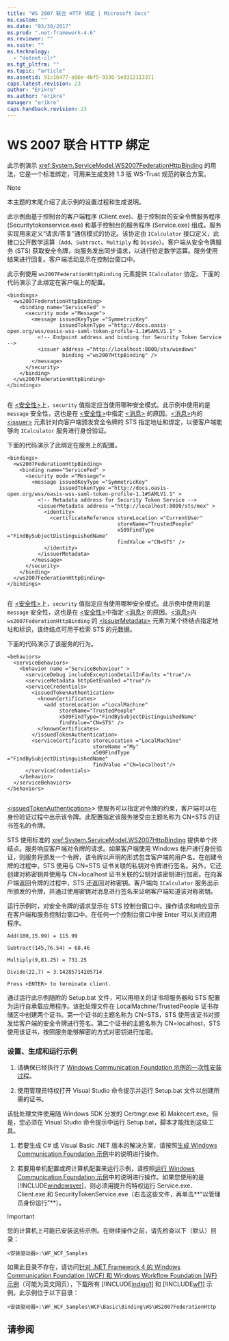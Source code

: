 ```yaml
---
title: "WS 2007 联合 HTTP 绑定 | Microsoft Docs"
ms.custom: ""
ms.date: "03/30/2017"
ms.prod: ".net-framework-4.6"
ms.reviewer: ""
ms.suite: ""
ms.technology: 
  - "dotnet-clr"
ms.tgt_pltfrm: ""
ms.topic: "article"
ms.assetid: 91c1b477-a96e-4bf5-9330-5e9312113371
caps.latest.revision: 23
author: "Erikre"
ms.author: "erikre"
manager: "erikre"
caps.handback.revision: 23
---
```

# WS 2007 联合 HTTP 绑定
此示例演示 <xref:System.ServiceModel.WS2007FederationHttpBinding> 的用法，它是一个标准绑定，可用来生成支持 1.3 版 WS\-Trust 规范的联合方案。  
  
> [!NOTE]
>  本主题的末尾介绍了此示例的设置过程和生成说明。  
  
 此示例由基于控制台的客户端程序 \(Client.exe\)、基于控制台的安全令牌服务程序 \(Securitytokenservice.exe\) 和基于控制台的服务程序 \(Service.exe\) 组成。服务实现用来定义“请求\/答复”通信模式的协定。该协定由 `ICalculator` 接口定义，此接口公开数学运算（`Add`、`Subtract`、`Multiply` 和 `Divide`）。客户端从安全令牌服务 \(STS\) 获取安全令牌，向服务发出同步请求，以进行给定数学运算。服务使用结果进行回复。客户端活动显示在控制台窗口中。  
  
 此示例使用 `ws2007FederationHttpBinding` 元素提供 `ICalculator` 协定。下面的代码演示了此绑定在客户端上的配置。  
  
```  
<bindings>  
  <ws2007FederationHttpBinding>  
    <binding name="ServiceFed" >  
      <security mode ="Message">  
        <message issuedKeyType ="SymmetricKey"  
                 issuedTokenType ="http://docs.oasis-open.org/wss/oasis-wss-saml-token-profile-1.1#SAMLV1.1" >  
          <!-- Endpoint address and binding for Security Token Service -->  
          <issuer address ="http://localhost:8000/sts/windows"   
                  binding ="ws2007HttpBinding" />                
        </message>  
      </security>  
    </binding>  
  </ws2007FederationHttpBinding>  
</bindings>  
  
```  
  
 在 [\<安全性\>](../../../../docs/framework/configure-apps/file-schema/wcf/security-element-of-ws2007federationhttpbinding.md)上，`security` 值指定应当使用哪种安全模式。此示例中使用的是 `message` 安全性，这也是在 [\<安全性\>](../../../../docs/framework/configure-apps/file-schema/wcf/security-element-of-ws2007federationhttpbinding.md)中指定 [\<消息\>](../../../../docs/framework/configure-apps/file-schema/wcf/message-element-of-ws2007federationhttpbinding.md) 的原因。[\<消息\>](../../../../docs/framework/configure-apps/file-schema/wcf/message-element-of-ws2007federationhttpbinding.md)内的 [\<issuer\>](../../../../docs/framework/configure-apps/file-schema/wcf/issuer.md) 元素针对向客户端颁发安全令牌的 STS 指定地址和绑定，以便客户端能够向 `ICalculator` 服务进行身份验证。  
  
 下面的代码演示了此绑定在服务上的配置。  
  
```  
<bindings>  
  <ws2007FederationHttpBinding>  
    <binding name="ServiceFed" >  
      <security mode ="Message">  
        <message issuedKeyType ="SymmetricKey"  
                 issuedTokenType ="http://docs.oasis-open.org/wss/oasis-wss-saml-token-profile-1.1#SAMLV1.1" >  
          <!-- Metadata address for Security Token Service -->  
          <issuerMetadata address ="http://localhost:8000/sts/mex" >  
            <identity>  
              <certificateReference storeLocation ="CurrentUser"   
                                    storeName="TrustedPeople"   
                                    x509FindType ="FindBySubjectDistinguishedName"   
                                    findValue ="CN=STS" />  
            </identity>  
          </issuerMetadata>  
        </message>  
      </security>  
    </binding>  
  </ws2007FederationHttpBinding>  
</bindings>  
  
```  
  
 在 [\<安全性\>](../../../../docs/framework/configure-apps/file-schema/wcf/security-element-of-ws2007federationhttpbinding.md)上，`security` 值指定应当使用哪种安全模式。此示例中使用的是 `message` 安全性，这也是在 [\<安全性\>](../../../../docs/framework/configure-apps/file-schema/wcf/security-element-of-ws2007federationhttpbinding.md)中指定 [\<消息\>](../../../../docs/framework/configure-apps/file-schema/wcf/message-element-of-ws2007federationhttpbinding.md) 的原因。[\<消息\>](../../../../docs/framework/configure-apps/file-schema/wcf/message-element-of-ws2007federationhttpbinding.md)内 `ws2007FederationHttpBinding` 的 [\<issuerMetadata\>](../../../../docs/framework/configure-apps/file-schema/wcf/issuermetadata.md) 元素为某个终结点指定地址和标识，该终结点可用于检索 STS 的元数据。  
  
 下面的代码演示了该服务的行为。  
  
```  
<behaviors>  
  <serviceBehaviors>  
    <behavior name ="ServiceBehaviour" >  
      <serviceDebug includeExceptionDetailInFaults ="true"/>  
      <serviceMetadata httpGetEnabled ="true"/>  
      <serviceCredentials>  
        <issuedTokenAuthentication>  
          <knownCertificates>  
            <add storeLocation ="LocalMachine"  
                 storeName="TrustedPeople"  
                 x509FindType="FindBySubjectDistinguishedName"  
                 findValue="CN=STS" />  
          </knownCertificates>  
        </issuedTokenAuthentication>  
        <serviceCertificate storeLocation ="LocalMachine"  
                            storeName ="My"  
                            x509FindType ="FindBySubjectDistinguishedName"  
                            findValue ="CN=localhost"/>  
      </serviceCredentials>  
    </behavior>  
  </serviceBehaviors>  
</behaviors>  
  
```  
  
 [\<issuedTokenAuthentication\>](../../../../docs/framework/configure-apps/file-schema/wcf/issuedtokenauthentication-of-servicecredentials.md)\> 使服务可以指定对令牌的约束，客户端可以在身份验证过程中出示该令牌。此配置指定该服务接受由主题名称为 CN\=STS 的证书签名的令牌。  
  
 STS 使用标准的 <xref:System.ServiceModel.WS2007HttpBinding> 提供单个终结点。服务响应客户端对令牌的请求。如果客户端使用 Windows 帐户进行身份验证，则服务将颁发一个令牌，该令牌以声明的形式包含客户端的用户名。在创建令牌的过程中，STS 使用与 CN\=STS 证书关联的私钥对令牌进行签名。另外，它还创建对称密钥并使用与 CN\=localhost 证书关联的公钥对该密钥进行加密。在向客户端返回令牌的过程中，STS 还返回对称密钥。客户端向 `ICalculator` 服务出示所颁发的令牌，并通过使用密钥对消息进行签名来证明客户端知道该对称密钥。  
  
 运行示例时，对安全令牌的请求显示在 STS 控制台窗口中。操作请求和响应显示在客户端和服务控制台窗口中。在任何一个控制台窗口中按 Enter 可以关闭应用程序。  
  
 `Add(100,15.99) = 115.99`  
  
 `Subtract(145,76.54) = 68.46`  
  
 `Multiply(9,81.25) = 731.25`  
  
 `Divide(22,7) = 3.14285714285714`  
  
 `Press <ENTER> to terminate client.`  
  
 通过运行此示例随附的 Setup.bat 文件，可以用相关的证书将服务器和 STS 配置为运行自承载应用程序。该批处理文件在 LocalMachine\/TrustedPeople 证书存储区中创建两个证书。第一个证书的主题名称为 CN\=STS，STS 使用该证书对颁发给客户端的安全令牌进行签名。第二个证书的主题名称为 CN\=localhost，STS 使用该证书，按照服务能够解密的方式对密钥进行加密。  
  
### 设置、生成和运行示例  
  
1.  请确保已经执行了 [Windows Communication Foundation 示例的一次性安装过程](../../../../docs/framework/wcf/samples/one-time-setup-procedure-for-the-wcf-samples.md)。  
  
2.  使用管理员特权打开 Visual Studio 命令提示并运行 Setup.bat 文件以创建所需的证书。  
  
 该批处理文件使用随 Windows SDK 分发的 Certmgr.exe 和 Makecert.exe。但是，您必须在 Visual Studio 命令提示中运行 Setup.bat，脚本才能找到这些工具。  
  
1.  若要生成 C\# 或 Visual Basic .NET 版本的解决方案，请按照[生成 Windows Communication Foundation 示例](../../../../docs/framework/wcf/samples/building-the-samples.md)中的说明进行操作。  
  
2.  若要用单机配置或跨计算机配置来运行示例，请按照[运行 Windows Communication Foundation 示例](../../../../docs/framework/wcf/samples/running-the-samples.md)中的说明进行操作。如果您使用的是 [!INCLUDE[windowsver](../../../../includes/windowsver-md.md)]，则必须用提升的特权运行 Service.exe、Client.exe 和 SecurityTokenService.exe（右击这些文件，再单击**“以管理员身份运行”**）。  
  
> [!IMPORTANT]
>  您的计算机上可能已安装这些示例。在继续操作之前，请先检查以下（默认）目录：  
>   
>  `<安装驱动器>:\WF_WCF_Samples`  
>   
>  如果此目录不存在，请访问[针对 .NET Framework 4 的 Windows Communication Foundation \(WCF\) 和 Windows Workflow Foundation \(WF\) 示例](http://go.microsoft.com/fwlink/?LinkId=150780)（可能为英文网页），下载所有 [!INCLUDE[indigo1](../../../../includes/indigo1-md.md)] 和 [!INCLUDE[wf1](../../../../includes/wf1-md.md)] 示例。此示例位于以下目录：  
>   
>  `<安装驱动器>:\WF_WCF_Samples\WCF\Basic\Binding\WS\WS2007FederationHttp`  
  
## 请参阅